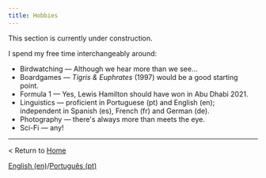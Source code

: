 ```yaml
---
title: Hobbies
---
```


This section is currently under construction.

I spend my free time interchangeably around:

- Birdwatching — Although we hear more than we see…
- Boardgames — *Tigris & Euphrates* (1997) would be a good starting point.
- Formula 1 — Yes, Lewis Hamilton should have won in Abu Dhabi 2021.
- Linguistics — proficient in Portuguese (pt) and English (en); independent in Spanish (es), French (fr) and German (de).
- Photography — there's always more than meets the eye.
- Sci-Fi — any!

---

< Return to [Home](index.md)

[English (en)](hobbies)/[Português (pt)](passatempos)

